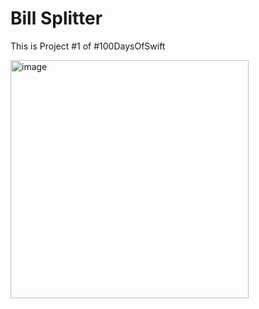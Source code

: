 # Bill Splitter

This is Project #1 of #100DaysOfSwift

<img width="381" alt="image" src="https://user-images.githubusercontent.com/4370350/222852034-f5dc26ac-39c9-4525-8378-05e9bd673fc9.png">
